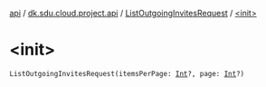 [api](../../index.md) / [dk.sdu.cloud.project.api](../index.md) / [ListOutgoingInvitesRequest](index.md) / [&lt;init&gt;](./-init-.md)

# &lt;init&gt;

`ListOutgoingInvitesRequest(itemsPerPage: `[`Int`](https://kotlinlang.org/api/latest/jvm/stdlib/kotlin/-int/index.html)`?, page: `[`Int`](https://kotlinlang.org/api/latest/jvm/stdlib/kotlin/-int/index.html)`?)`